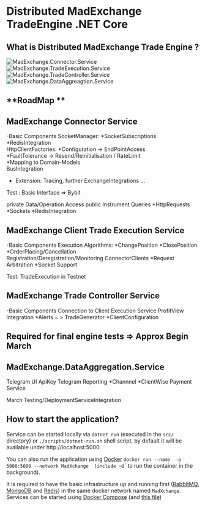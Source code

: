 # Distributed MadExchange TradeEngine .NET Core


**What is Distributed MadExchange Trade Engine ?**
----------------

![MadExchange.Connector.Service]()
![MadExchange.TradeExecution.Service]()
![MadExchange.TradeController.Service]()
![MadExchange.DataAggreagtion.Service]()




**RoadMap **
----------------

MadExchange Connector Service
--

  -Basic Components
    SocketManager: *SocketSubscriptions
                   *RedisIntegration    
    HttpClientFactories: 
                *Configuration -> EndPointAccess                
                *FaultTolerance -> Resend/Reinitialisation / RateLimit                
                *Mapping to Domain-Models                
    BusIntegration
   
  - Extension: Tracing, further ExchangeIntegrations ...
  
Test : Basic Interface => Bybit

  private Data/Operation Access
  public Instrument Queries
    *HttpRequests
    *Sockets
    *RedisIntegration
 
 

MadExchange Client Trade Execution Service
--
   -Basic Components
      Execution Algorithms:
          *ChangePosition
          *ClosePosition
          *OrderPlacing/Cancellation         
      Registration/Deregistration/Monitoring ConnectorClients
        *Request Arbitration
        *Socket Support

  Test: TradeExecution in Testnet


MadExchange Trade Controller Service
--
  -Basic Components
      Connection to Client Execution Service
      ProfitView Integration
        *Alerts = > TradeGenerator
        *ClientConfiguration


Required for final engine tests => Approx Begin March
---



MadExchange.DataAggregation.Service
--

  Telegram UI ApiKey
  Telegram Reporting
    *Channnel
    *ClientWise
  Payment Service
  
  March Testing/DeploymentServiceIntegration
  

**How to start the application?**
----------------

Service can be started locally via `dotnet run` (executed in the `src/` directory) or `./scripts/dotnet-run.sh` shell script, by default it will be available under http://localhost:5000.

You can also run the application using [Docker](https://www.docker.com) `docker run --name  -p 5000:5000 --network MadXchange  (include `-d` to run the container in the background).

It is required to have the basic infrastructure up and running first ([RabbitMQ](https://www.rabbitmq.com), [MongoDB](https://www.mongodb.com) and [Redis](https://redis.io)) in the same docker network named `MadXchange`. Services can be started using [Docker Compose](https://docs.docker.com/compose) (and [this file](https://github.com/diplinfmarkodrews/MadXchange/blob/master/compose/docker-compose-infrastructure.yml)) 
